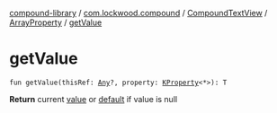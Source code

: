 [compound-library](../../../index.md) / [com.lockwood.compound](../../index.md) / [CompoundTextView](../index.md) / [ArrayProperty](index.md) / [getValue](./get-value.md)

# getValue

`fun getValue(thisRef: `[`Any`](https://kotlinlang.org/api/latest/jvm/stdlib/kotlin/-any/index.html)`?, property: `[`KProperty`](https://kotlinlang.org/api/latest/jvm/stdlib/kotlin.reflect/-k-property/index.html)`<*>): T`

**Return**
current [value](#) or [default](#) if value is null

